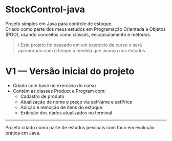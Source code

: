 # StockControl-java

Projeto simples em Java para controle de estoque.  
Criado como parte dos meus estudos em Programação Orientada a Objetos (POO), usando conceitos como classes, encapsulamento e métodos.

> ℹ️ Este projeto foi baseado em um exercício de curso e será aprimorado com o tempo à medida que avanço nos estudos.

# V1 — Versão inicial do projeto

- Criado com base no exercício do curso
- Contém as classes Product e Program com:
  - Cadastro de produto
  - Atualização de nome e preço via setName e setPrice
  - Adição e remoção de itens do estoque
  - Exibição dos dados atualizados no terminal

---

Projeto criado como parte de estudos pessoais com foco em evolução prática em Java. 

